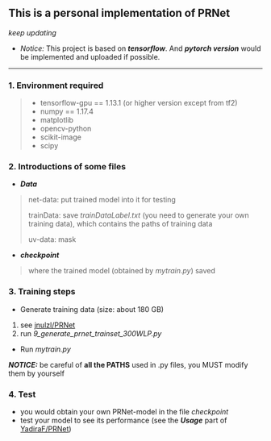 ## This is a personal implementation of PRNet 

*keep updating*

- *Notice:* This project is based on ***tensorflow***. And ***pytorch version*** would be implemented and uploaded if possible.

---

### 1. Environment required

> - tensorflow-gpu == 1.13.1 (or higher version except from tf2)
> - numpy == 1.17.4
> - matplotlib
> - opencv-python
> - scikit-image
> - scipy
>
> 

### 2. Introductions of some files

- ***Data***

> net-data: put trained model into it for testing
>
> trainData: save *trainDataLabel.txt* (you need to generate your own training data), which contains the paths of training data
>
> uv-data: mask

- ***checkpoint***

> where the trained model (obtained by *mytrain.py*) saved

### 3. Training steps

- Generate training data (size: about 180 GB)

1. see [jnulzl/PRNet](https://github.com/jnulzl/PRNet) 
2. run *9_generate_prnet_trainset_300WLP.py*

- Run *mytrain.py*

***NOTICE:*** be careful of **all the PATHS** used in .py files, you MUST modify them by yourself

### 4. Test

- you would obtain your own PRNet-model in the file *checkpoint* 
- test your model to see its performance (see the ***Usage*** part of [YadiraF/PRNet](https://github.com/YadiraF/PRNet))
